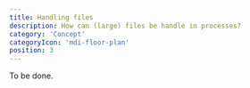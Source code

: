 ```yaml
---
title: Handling files
description: How can (large) files be handle in processes?
category: 'Concept'
categoryIcon: 'mdi-floor-plan'
position: 3
---
```


To be done.
